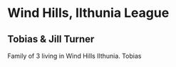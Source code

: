 # Wind Hills, Ilthunia League

## Tobias & Jill Turner
Family of 3 living in Wind Hills Ilthunia. Tobias 